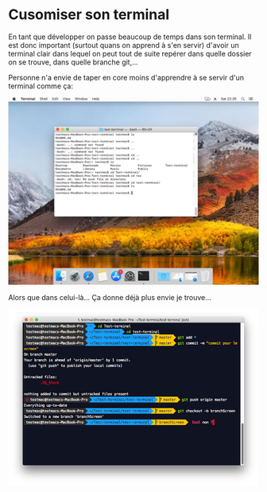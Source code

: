 # Cusomiser son terminal
En tant que développer on passe beaucoup de temps dans son terminal. Il est donc important (surtout quans on apprend à s'en servir) d'avoir un terminal clair dans lequel on peut tout de suite repérer dans quelle dossier on se trouve, dans quelle branche git,...

Personne n'a envie de taper en core moins d'apprendre à se servir d'un terminal comme ça:

![terminal mac](screen/screen1.jpg)

Alors que dans celui-là... Ça donne déjà plus envie je trouve...

![preview terminal](screen/screen-presentation.jpg)